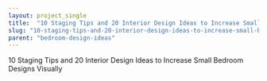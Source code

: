 ```yaml
---
layout: project_single
title:  "10 Staging Tips and 20 Interior Design Ideas to Increase Small Bedrooms Visually"
slug: "10-staging-tips-and-20-interior-design-ideas-to-increase-small-bedrooms-visually"
parent: "bedroom-design-ideas"
---
```

10 Staging Tips and 20 Interior Design Ideas to Increase Small Bedroom Designs Visually
